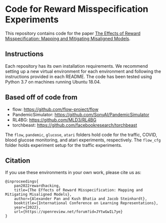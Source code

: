 # Code for Reward Misspecification Experiments
This repository contains code for the paper [The Effects of Reward Misspecification: Mapping and Mitigating Misaligned Models](https://arxiv.org/abs/2201.03544).

## Instructions
Each repository has its own installation requirements. We recommend setting up a new virtual environment for each environment and following the instructions provided in each README. The code has been tested using Python 3.7 on machines running Ubuntu 18.04.

## Based off of code from
* flow: https://github.com/flow-project/flow
* PandemicSimulator: https://github.com/SonyAI/PandemicSimulator
* RL4BG: https://github.com/MLD3/RL4BG
* torchbeast: https://github.com/facebookresearch/torchbeast

The `flow`, `pandemic`, `glucose`, `atari` folders hold code for the traffic, COVID, blood glucose monitoring, and atari experiments, respectively. The `flow_cfg` folder holds experiment setup for the traffic experiments.

## Citation
If you use these environments in your own work, please cite us as:
```
@inproceedings{
    pan2022rewardhacking,
    title={The Effects of Reward Misspecification: Mapping and Mitigating Misaligned Models},
    author={Alexander Pan and Kush Bhatia and Jacob Steinhardt},
    booktitle={International Conference on Learning Representations},
    year={2022},
    url={https://openreview.net/forum?id=JYtwGwIL7ye}
}
```